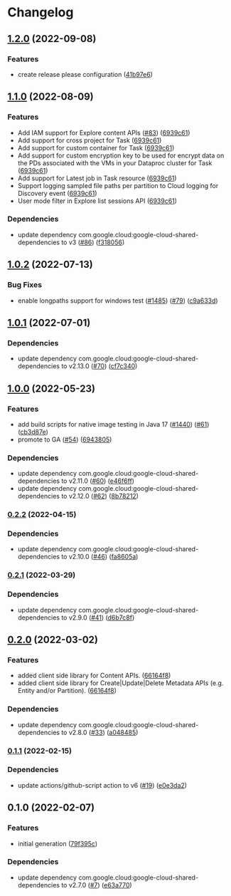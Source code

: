 # Changelog

## [1.2.0](https://github.com/googleapis/google-cloud-java/compare/google-cloud-dataplex-v1.1.0...google-cloud-dataplex-v1.2.0) (2022-09-08)


### Features

* create release please configuration ([41b97e6](https://github.com/googleapis/google-cloud-java/commit/41b97e6d0d38a54fbabf51a3069bf1473c48f730))

## [1.1.0](https://github.com/googleapis/java-dataplex/compare/v1.0.2...v1.1.0) (2022-08-09)


### Features

* Add IAM support for Explore content APIs ([#83](https://github.com/googleapis/java-dataplex/issues/83)) ([6939c61](https://github.com/googleapis/java-dataplex/commit/6939c618bcd58694fb129cb98a153cbee8c36e51))
* Add support for cross project for Task ([6939c61](https://github.com/googleapis/java-dataplex/commit/6939c618bcd58694fb129cb98a153cbee8c36e51))
* Add support for custom container for Task ([6939c61](https://github.com/googleapis/java-dataplex/commit/6939c618bcd58694fb129cb98a153cbee8c36e51))
* Add support for custom encryption key to be used for encrypt data on the PDs associated with the VMs in your Dataproc cluster for Task ([6939c61](https://github.com/googleapis/java-dataplex/commit/6939c618bcd58694fb129cb98a153cbee8c36e51))
* Add support for Latest job in Task resource ([6939c61](https://github.com/googleapis/java-dataplex/commit/6939c618bcd58694fb129cb98a153cbee8c36e51))
* Support logging sampled file paths per partition to Cloud logging for Discovery event ([6939c61](https://github.com/googleapis/java-dataplex/commit/6939c618bcd58694fb129cb98a153cbee8c36e51))
* User mode filter in Explore list sessions API ([6939c61](https://github.com/googleapis/java-dataplex/commit/6939c618bcd58694fb129cb98a153cbee8c36e51))


### Dependencies

* update dependency com.google.cloud:google-cloud-shared-dependencies to v3 ([#86](https://github.com/googleapis/java-dataplex/issues/86)) ([f318056](https://github.com/googleapis/java-dataplex/commit/f31805677a34a084d572ad6b217d57ad3d332bdf))

## [1.0.2](https://github.com/googleapis/java-dataplex/compare/v1.0.1...v1.0.2) (2022-07-13)


### Bug Fixes

* enable longpaths support for windows test ([#1485](https://github.com/googleapis/java-dataplex/issues/1485)) ([#79](https://github.com/googleapis/java-dataplex/issues/79)) ([c9a633d](https://github.com/googleapis/java-dataplex/commit/c9a633df5346e08edee985b827ea7c1e5dbc3631))

## [1.0.1](https://github.com/googleapis/java-dataplex/compare/v1.0.0...v1.0.1) (2022-07-01)


### Dependencies

* update dependency com.google.cloud:google-cloud-shared-dependencies to v2.13.0 ([#70](https://github.com/googleapis/java-dataplex/issues/70)) ([cf7c340](https://github.com/googleapis/java-dataplex/commit/cf7c340baa1614a4862d0871a5b0816c31d206a3))

## [1.0.0](https://github.com/googleapis/java-dataplex/compare/v0.2.2...v1.0.0) (2022-05-23)


### Features

* add build scripts for native image testing in Java 17 ([#1440](https://github.com/googleapis/java-dataplex/issues/1440)) ([#61](https://github.com/googleapis/java-dataplex/issues/61)) ([cb3d87e](https://github.com/googleapis/java-dataplex/commit/cb3d87e5c8c16747ff5e93d6f5a6d0096c703c17))
* promote to GA ([#54](https://github.com/googleapis/java-dataplex/issues/54)) ([6943805](https://github.com/googleapis/java-dataplex/commit/69438059c6022c6b22a72735bd9bfb71ded078c0))


### Dependencies

* update dependency com.google.cloud:google-cloud-shared-dependencies to v2.11.0 ([#60](https://github.com/googleapis/java-dataplex/issues/60)) ([e46f6ff](https://github.com/googleapis/java-dataplex/commit/e46f6ff142b8ab61373adea6a55090161f148eb5))
* update dependency com.google.cloud:google-cloud-shared-dependencies to v2.12.0 ([#62](https://github.com/googleapis/java-dataplex/issues/62)) ([8b78212](https://github.com/googleapis/java-dataplex/commit/8b78212f4be30cdda228328c85df52e5202cb7e3))

### [0.2.2](https://github.com/googleapis/java-dataplex/compare/v0.2.1...v0.2.2) (2022-04-15)


### Dependencies

* update dependency com.google.cloud:google-cloud-shared-dependencies to v2.10.0 ([#46](https://github.com/googleapis/java-dataplex/issues/46)) ([fa8605a](https://github.com/googleapis/java-dataplex/commit/fa8605a9d2b5671d4c8240bd88926a965da327b6))

### [0.2.1](https://github.com/googleapis/java-dataplex/compare/v0.2.0...v0.2.1) (2022-03-29)


### Dependencies

* update dependency com.google.cloud:google-cloud-shared-dependencies to v2.9.0 ([#41](https://github.com/googleapis/java-dataplex/issues/41)) ([d6b7c8f](https://github.com/googleapis/java-dataplex/commit/d6b7c8f4c2dda317d266146d2055e0a5bcbf8d6d))

## [0.2.0](https://github.com/googleapis/java-dataplex/compare/v0.1.1...v0.2.0) (2022-03-02)


### Features

* added client side library for Content APIs. ([66164f8](https://github.com/googleapis/java-dataplex/commit/66164f8d9de4e66417def7ac37957f9a3acf9c77))
* added client side library for Create|Update|Delete Metadata APIs (e.g. Entity and/or Partition). ([66164f8](https://github.com/googleapis/java-dataplex/commit/66164f8d9de4e66417def7ac37957f9a3acf9c77))


### Dependencies

* update dependency com.google.cloud:google-cloud-shared-dependencies to v2.8.0 ([#33](https://github.com/googleapis/java-dataplex/issues/33)) ([a048485](https://github.com/googleapis/java-dataplex/commit/a048485fc860b019b4e6a246d9c5b38e8c5997d2))

### [0.1.1](https://github.com/googleapis/java-dataplex/compare/v0.1.0...v0.1.1) (2022-02-15)


### Dependencies

* update actions/github-script action to v6 ([#19](https://github.com/googleapis/java-dataplex/issues/19)) ([e0e3da2](https://github.com/googleapis/java-dataplex/commit/e0e3da2c76ea7ae332364d8bdc39fad45118befe))

## 0.1.0 (2022-02-07)


### Features

* initial generation ([79f395c](https://github.com/googleapis/java-dataplex/commit/79f395cc484344a1a9031f8b3d515fe85ce51cad))


### Dependencies

* update dependency com.google.cloud:google-cloud-shared-dependencies to v2.7.0 ([#7](https://github.com/googleapis/java-dataplex/issues/7)) ([e63a770](https://github.com/googleapis/java-dataplex/commit/e63a770bad415c3ba06b3bad01a2bfcea760707f))
